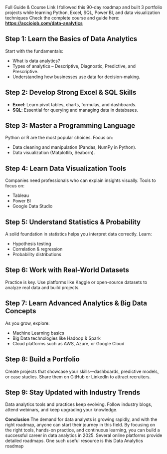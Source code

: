 Full Guide & Course Link
I followed this 90-day roadmap and built 3 portfolio projects while learning Python, Excel, SQL, Power BI, and data visualization techniques
Check the complete course and guide here:
**https://acciojob.com/data-analytics**

## Step 1: Learn the Basics of Data Analytics
Start with the fundamentals:
* What is data analytics?
* Types of analytics – Descriptive, Diagnostic, Predictive, and Prescriptive.
* Understanding how businesses use data for decision-making.

## Step 2: Develop Strong Excel & SQL Skills

* **Excel**: Learn pivot tables, charts, formulas, and dashboards.
* **SQL**: Essential for querying and managing data in databases.

## Step 3: Master a Programming Language

Python or R are the most popular choices. Focus on:

* Data cleaning and manipulation (Pandas, NumPy in Python).
* Data visualization (Matplotlib, Seaborn).

## Step 4: Learn Data Visualization Tools

Companies need professionals who can explain insights visually. Tools to focus on:

* Tableau
* Power BI
* Google Data Studio

## Step 5: Understand Statistics & Probability

A solid foundation in statistics helps you interpret data correctly. Learn:

* Hypothesis testing
* Correlation & regression
* Probability distributions

## Step 6: Work with Real-World Datasets

Practice is key. Use platforms like Kaggle or open-source datasets to analyze real data and build projects.

## Step 7: Learn Advanced Analytics & Big Data Concepts

As you grow, explore:

* Machine Learning basics
* Big Data technologies like Hadoop & Spark
* Cloud platforms such as AWS, Azure, or Google Cloud

## Step 8: Build a Portfolio

Create projects that showcase your skills—dashboards, predictive models, or case studies. Share them on GitHub or LinkedIn to attract recruiters.

## Step 9: Stay Updated with Industry Trends

Data analytics tools and practices keep evolving. Follow industry blogs, attend webinars, and keep upgrading your knowledge.

**Conclusion**
The demand for data analysts is growing rapidly, and with the right roadmap, anyone can start their journey in this field. By focusing on the right tools, hands-on practice, and continuous learning, you can build a successful career in data analytics in 2025.
Several online platforms provide detailed roadmaps. One such useful resource is this Data Analytics roadmap
